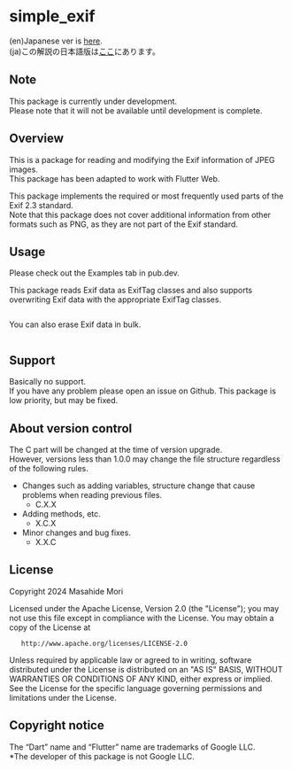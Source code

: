 # simple_exif

(en)Japanese ver is [here](https://github.com/MasahideMori-SimpleAppli/simple_exif/blob/main/README_JA.md).  
(ja)この解説の日本語版は[ここ](https://github.com/MasahideMori-SimpleAppli/simple_exif/blob/main/README_JA.md)にあります。

## Note
This package is currently under development.  
Please note that it will not be available until development is complete.  

## Overview
This is a package for reading and modifying the Exif information of JPEG images.  
This package has been adapted to work with Flutter Web.  

This package implements the required or most frequently used parts of the Exif 2.3 standard.  
Note that this package does not cover additional information from other formats such as PNG,
as they are not part of the Exif standard.  

## Usage
Please check out the Examples tab in pub.dev.

This package reads Exif data as ExifTag classes and also supports overwriting Exif data with the appropriate ExifTag classes.

```dart

```

You can also erase Exif data in bulk.

```dart

```

## Support
Basically no support.  
If you have any problem please open an issue on Github.
This package is low priority, but may be fixed.

## About version control
The C part will be changed at the time of version upgrade.  
However, versions less than 1.0.0 may change the file structure regardless of the following rules.  
- Changes such as adding variables, structure change that cause problems when reading previous files.
    - C.X.X
- Adding methods, etc.
    - X.C.X
- Minor changes and bug fixes.
    - X.X.C

## License
Copyright 2024 Masahide Mori

Licensed under the Apache License, Version 2.0 (the "License");
you may not use this file except in compliance with the License.
You may obtain a copy of the License at

       http://www.apache.org/licenses/LICENSE-2.0

Unless required by applicable law or agreed to in writing, software
distributed under the License is distributed on an "AS IS" BASIS,
WITHOUT WARRANTIES OR CONDITIONS OF ANY KIND, either express or implied.
See the License for the specific language governing permissions and
limitations under the License.

## Copyright notice
The “Dart” name and “Flutter” name are trademarks of Google LLC.  
*The developer of this package is not Google LLC.